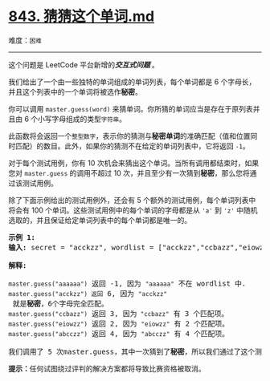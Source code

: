 # [843. 猜猜这个单词.md](https://leetcode-cn.com/problems/guess-the-word)

难度：`困难`

---

<p>这个问题是 LeetCode 平台新增的<strong><em>交互式问题 </em></strong>。</p>

<p>我们给出了一个由一些独特的单词组成的单词列表，每个单词都是 6 个字母长，并且这个列表中的一个单词将被选作<strong>秘密</strong>。</p>

<p>你可以调用 <code>master.guess(word)</code> 来猜单词。你所猜的单词应当是存在于原列表并且由 6 个小写字母组成的类型<code>字符串</code>。</p>

<p>此函数将会返回一个<code>整型数字</code>，表示你的猜测与<strong>秘密单词</strong>的准确匹配（值和位置同时匹配）的数目。此外，如果你的猜测不在给定的单词列表中，它将返回 <code>-1</code>。</p>

<p>对于每个测试用例，你有 10 次机会来猜出这个单词。当所有调用都结束时，如果您对 <code>master.guess</code> 的调用不超过 10 次，并且至少有一次猜到<strong>秘密</strong>，那么您将通过该测试用例。</p>

<p>除了下面示例给出的测试用例外，还会有 5 个额外的测试用例，每个单词列表中将会有 100 个单词。这些测试用例中的每个单词的字母都是从 <code>&#39;a&#39;</code> 到 <code>&#39;z&#39;</code>&nbsp;中随机选取的，并且保证给定单词列表中的每个单词都是唯一的。</p>

<pre><strong>示例 1:</strong>
<strong>输入:</strong>&nbsp;secret = &quot;acckzz&quot;, wordlist = [&quot;acckzz&quot;,&quot;ccbazz&quot;,&quot;eiowzz&quot;,&quot;abcczz&quot;]

<strong>解释:</strong>

<code>master.guess(&quot;aaaaaa&quot;)</code> 返回 -1, 因为&nbsp;<code>&quot;aaaaaa&quot;</code>&nbsp;不在 wordlist 中.
<code>master.guess(&quot;acckzz&quot;) 返回</code> 6, 因为&nbsp;<code>&quot;acckzz&quot;</code> 就是<strong>秘密</strong>，6个字母完全匹配。
<code>master.guess(&quot;ccbazz&quot;)</code> 返回 3, 因为<code>&nbsp;&quot;ccbazz&quot;</code>&nbsp;有 3 个匹配项。
<code>master.guess(&quot;eiowzz&quot;)</code> 返回 2, 因为&nbsp;<code>&quot;eiowzz&quot;</code>&nbsp;有 2 个匹配项。
<code>master.guess(&quot;abcczz&quot;)</code> 返回 4, 因为&nbsp;<code>&quot;abcczz&quot;</code> 有 4 个匹配项。

我们调用了 5 次master.guess，其中一次猜到了<strong>秘密</strong>，所以我们通过了这个测试用例。
</pre>

<p><strong>提示：</strong>任何试图绕过评判的解决方案都将导致比赛资格被取消。</p>
